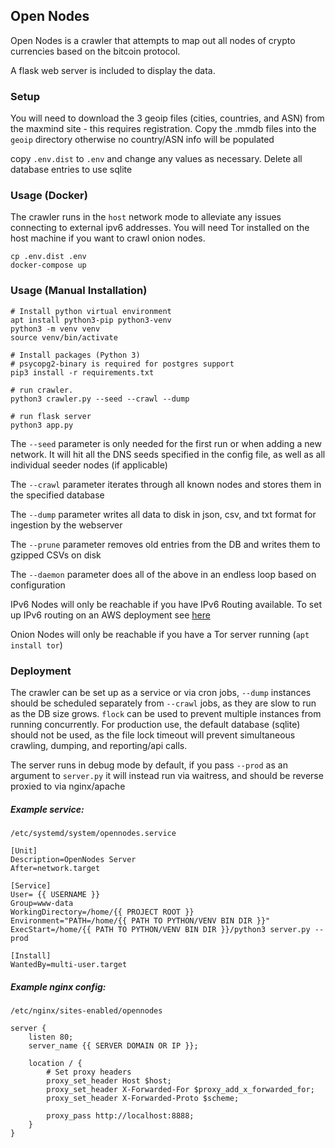 ## Open Nodes

Open Nodes is a crawler that attempts to map out all nodes of crypto currencies based on the bitcoin protocol.

A flask web server is included to display the data.

### Setup
You will need to download the 3 geoip files (cities, countries, and ASN) from the maxmind site - 
this requires registration.
Copy the .mmdb files into the `geoip` directory otherwise no country/ASN info will be populated

copy `.env.dist` to `.env` and change any values as necessary. Delete all database entries to use sqlite

### Usage (Docker)
The crawler runs in the `host` network mode to alleviate any issues connecting to external ipv6 addresses. You will need Tor installed on the host machine if you want to crawl onion nodes.
```
cp .env.dist .env
docker-compose up
```

### Usage (Manual Installation)
```
# Install python virtual environment
apt install python3-pip python3-venv
python3 -m venv venv
source venv/bin/activate

# Install packages (Python 3)
# psycopg2-binary is required for postgres support
pip3 install -r requirements.txt

# run crawler.
python3 crawler.py --seed --crawl --dump

# run flask server
python3 app.py
```

The `--seed` parameter is only needed for the first run or when adding a new network. It will hit all the DNS seeds specified in the config file, as well as all individual seeder nodes (if applicable)

The `--crawl` parameter iterates through all known nodes and stores them in the specified database

The `--dump` parameter writes all data to disk in json, csv, and txt format for ingestion by the webserver

The `--prune` parameter removes old entries from the DB and writes them to gzipped CSVs on disk

The `--daemon` parameter does all of the above in an endless loop based on configuration

IPv6 Nodes will only be reachable if you have IPv6 Routing available. To set up IPv6 routing on an AWS deployment see [here](https://www.dogsbody.com/blog/setting-up-ipv6-on-your-ec2/)

Onion Nodes will only be reachable if you have a Tor server running (`apt install tor`)

### Deployment
The crawler can be set up as a service or via cron jobs, `--dump` instances should be scheduled separately 
from `--crawl` jobs, as they are slow to run as the DB size grows. `flock` can be used to prevent multiple 
instances from running concurrently. For production use, the default database (sqlite) should not be used, 
as the file lock timeout will prevent simultaneous crawling, dumping, and reporting/api calls.

The server runs in debug mode by default, if you pass `--prod` as an argument to `server.py` it will instead
run via waitress, and should be reverse proxied to via nginx/apache

##### Example service:
```
/etc/systemd/system/opennodes.service
```

``` 
[Unit]
Description=OpenNodes Server
After=network.target

[Service]
User= {{ USERNAME }}
Group=www-data
WorkingDirectory=/home/{{ PROJECT ROOT }}
Environment="PATH=/home/{{ PATH TO PYTHON/VENV BIN DIR }}"
ExecStart=/home/{{ PATH TO PYTHON/VENV BIN DIR }}/python3 server.py --prod

[Install]
WantedBy=multi-user.target
```
##### Example nginx config:
```
/etc/nginx/sites-enabled/opennodes
```
``` 
server {
    listen 80;
    server_name {{ SERVER DOMAIN OR IP }};
    
    location / {
        # Set proxy headers
        proxy_set_header Host $host;
        proxy_set_header X-Forwarded-For $proxy_add_x_forwarded_for;
        proxy_set_header X-Forwarded-Proto $scheme;

        proxy_pass http://localhost:8888;
    }
}